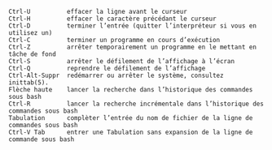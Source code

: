     Ctrl-U          effacer la ligne avant le curseur
    Ctrl-H          effacer le caractère précédant le curseur
    Ctrl-D          terminer l’entrée (quitter l’interpréteur si vous en utilisez un)
    Ctrl-C          terminer un programme en cours d’exécution
    Ctrl-Z          arrêter temporairement un programme en le mettant en tâche de fond
    Ctrl-S          arrêter le défilement de l’affichage à l’écran
    Ctrl-Q          reprendre le défilement de l’affichage
    Ctrl-Alt-Suppr  redémarrer ou arrêter le système, consultez inittab(5).
    Flèche haute	lancer la recherche dans l’historique des commandes sous bash
    Ctrl-R          lancer la recherche incrémentale dans l’historique des commandes sous bash
    Tabulation      complèter l’entrée du nom de fichier de la ligne de commandes sous bash
    Ctrl-V Tab      entrer une Tabulation sans expansion de la ligne de commande sous bash